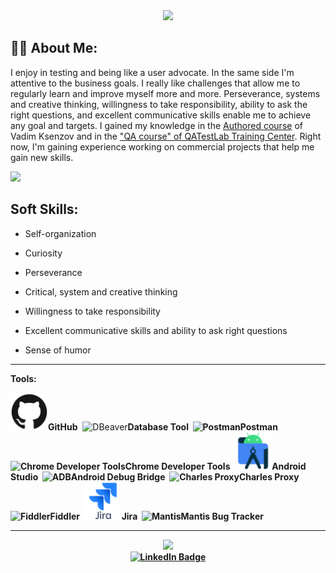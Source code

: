 <div align="center">
   <img src="https://media.giphy.com/media/HwTt47mZ79CjAF5VeU/giphy.gif"
 </div>
  <div align="left"> 
<p><h2>👩‍💻 About Me:</h2></p> 
<p>I enjoy in testing and being like a user advocate. In the same side I'm attentive to the business goals. I really like challenges that allow me to regularly learn and improve myself more and more. Perseverance, systems and creative thinking, willingness to take responsibility, ability to ask the right questions, and excellent communicative skills enable me to achieve any goal and targets. I gained my knowledge in the <a href="https://ksendzov.com">Authored course</a> of Vadim Ksenzov and in the <a href="https://qatestlab.com/?utm_source=google_gmb&utm_medium=map&utm_campaign=google_my_business">"QA course" of QATestLab Training Center</a>. 
Right now, I'm gaining experience working on commercial projects that help me gain new skills.</p>   
 </div>  
 
 <div align="left">
 <p><img src="https://cdn-icons-png.flaticon.com/128/2631/2631384.png" width=60 heigh=60><h2>Soft Skills:</h2></p> 
   <ul>
      <li><p align="left">Self-organization</p></li>
      <li><p align="left">Curiosity</p></li>
      <li><p align="left">Perseverance</p></li>
      <li><p align="left">Critical, system and creative thinking</p></li>
      <li><p align="left">Willingness to take responsibility</p></li>
      <li><p align="left">Excellent communicative skills and ability to ask right questions</p></li>
      <li><p align="left">Sense of humor</p></li>
   </div>
   
  
  
  
  
    
   
---
   
   <p align="left"><b>Tools:</b></p>
  <div align="left">
  <img src="https://github.com/devicons/devicon/blob/master/icons/github/github-original.svg" title="Github" alt="Github" width="60" height="60"/><b>GitHub</b>&nbsp; 
  <img src="https://upload.wikimedia.org/wikipedia/commons/b/b5/DBeaver_logo.svg" title="DBeaver" alt="DBeaver" width="60" height="60"/><b>Database Tool</>&nbsp;
  <img src="https://cdn.worldvectorlogo.com/logos/postman.svg" title="Postman" alt="Postman" width="60" height="60"/><b>Postman</b>&nbsp; 
   <img src="https://encrypted-tbn0.gstatic.com/images?q=tbn:ANd9GcQAoK_ayeXCULpLo0T1Rs4vhUo4y5xMfZ9mNQ&usqp=CAU" title="Chrome Developer Tools" alt="Chrome Developer Tools" width="60" height="60"/><b>Chrome Developer Tools</b>&nbsp;
  <img src="https://github.com/devicons/devicon/blob/master/icons/androidstudio/androidstudio-original.svg" title="Androidstudio" alt="Androidstudio" width="60" height="60"/><b>Android Studio</b>&nbsp;
  <img src="https://archive.org/services/img/android-debug-bridge" title="ADB" alt="ADB"  width="60" height="60"/><b>Android Debug Bridge</b>&nbsp; 
  <img src="https://user-images.githubusercontent.com/15472/41327135-e4bf090c-6eca-11e8-9b76-032e8e2b0707.png" title="Charles Proxy" alt="Charles Proxy" width="60" height="60"/><b>Charles Proxy</b>&nbsp;
  <img src="https://user-images.githubusercontent.com/97233820/176945639-36c4bb03-4f87-4ded-8c20-09280f006452.png" title="Fiddler" alt="Fiddler" width="60" height="60"/><b>Fiddler</b>&nbsp;
  <img src="https://github.com/devicons/devicon/blob/master/icons/jira/jira-original-wordmark.svg" title="Jira" alt="Jira" width="60" height="60"/><b>Jira</b>&nbsp;
  <img src="https://www.linuxcompatible.org/data/publish/184/ae5316d9ae6644aea9fe6101b5922c6a857642/gnome_shell_screenshot_0t5rw0.jpg" title=Mantis" alt="Mantis" width="60" height="60"/><b>Mantis Bug Tracker</b>
 </div>
 
  ---
 
<div id="header" align="center">
  <img src="https://media.giphy.com/media/Y34jqOCXhgEsqRLULa/giphy.gif" width="100"/>
 </div>
 <div id="badges">
  <a href="https://www.linkedin.com/in/julia-vo">
   <img src="https://img.shields.io/badge/LinkedIn-blue?style=for-the-badge&logo=linkedin&logoColor=white" alt="LinkedIn Badge"/>
  </a>
 </div>





